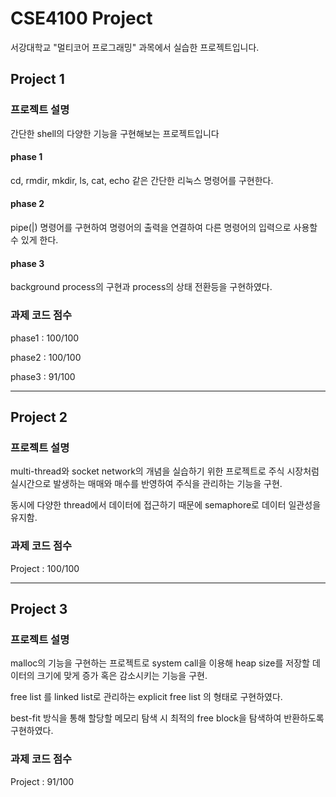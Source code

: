 # CSE4100  Project
서강대학교 "멀티코어 프로그래밍" 과목에서 실습한 프로젝트입니다.


## Project 1
### 프로젝트 설명
간단한 shell의 다양한 기능을 구현해보는 프로젝트입니다
#### phase 1
cd, rmdir, mkdir, ls, cat, echo 같은 간단한 리눅스 명령어를 구현한다.

#### phase 2
pipe(|) 명령어를 구현하여 명령어의 출력을 연결하여 다른 명령어의 입력으로 사용할 수 있게 한다.

#### phase 3
background process의 구현과 process의 상태 전환등을 구현하였다. 

### 과제 코드 점수
phase1 : 100/100

phase2 : 100/100

phase3 : 91/100

-------
## Project 2
### 프로젝트 설명
multi-thread와 socket network의 개념을 실습하기 위한 프로젝트로 주식 시장처럼 실시간으로 발생하는 매매와 매수를 반영하여 주식을 관리하는 기능을 구현.

동시에 다양한 thread에서 데이터에 접근하기 때문에 semaphore로 데이터 일관성을 유지함.

### 과제 코드 점수

Project : 100/100

------
## Project 3
### 프로젝트 설명
malloc의 기능을 구현하는 프로젝트로 system call을 이용해 heap size를 저장할 데이터의 크기에 맞게 증가 혹은 감소시키는 기능을 구현.

free list 를 linked list로 관리하는 explicit free list 의 형태로 구현하였다.

best-fit 방식을 통해 할당할 메모리 탐색 시 최적의 free block을 탐색하여 반환하도록 구현하였다.

### 과제 코드 점수

Project : 91/100
